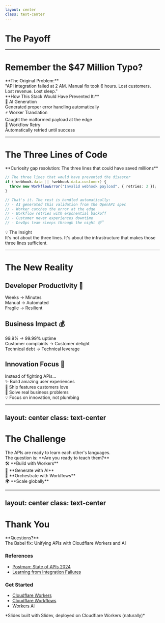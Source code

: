 ```yaml
---
layout: center
class: text-center
---
```


# The Payoff

<!--
Callback to Opening
-->

---

# Remember the $47 Million Typo?

<div class="mb-8">

<div v-click="1" class="text-xl mb-6">**The Original Problem:**</div>

<div v-click="2" class="p-6 bg-red-100 dark:bg-red-900 rounded-lg mb-6">
"API integration failed at 2 AM. Manual fix took 6 hours. Lost customers. Lost revenue. Lost sleep."
</div>

</div>

<div v-click="3" class="mb-8">

<div class="text-xl mb-6">**How This Stack Would Have Prevented It:**</div>

</div>

<div class="grid grid-cols-3 gap-4">

<div v-click="4" class="p-4 bg-green-100 dark:bg-green-900 rounded-lg">
<div class="text-lg font-bold mb-2">🤖 AI Generation</div>
<div class="text-sm">Generated proper error handling automatically</div>
</div>

<div v-click="5" class="p-4 bg-blue-100 dark:bg-blue-900 rounded-lg">
<div class="text-lg font-bold mb-2">⚡ Worker Translation</div>
<div class="text-sm">Caught the malformed payload at the edge</div>
</div>

<div v-click="6" class="p-4 bg-purple-100 dark:bg-purple-900 rounded-lg">
<div class="text-lg font-bold mb-2">🔄 Workflow Retry</div>
<div class="text-sm">Automatically retried until success</div>
</div>

</div>

---

# The Three Lines of Code

<div class="text-center mb-8">
<div class="text-xl">**Curiosity gap resolution: The three lines that could have saved millions**</div>
</div>

```typescript {1-3|all}
// The three lines that would have prevented the disaster
if (!webhook.data || !webhook.data.customer) {
  throw new WorkflowError("Invalid webhook payload", { retries: 3 });
}

// That's it. The rest is handled automatically:
// - AI generated this validation from the OpenAPI spec
// - Worker catches the error at the edge
// - Workflow retries with exponential backoff
// - Customer never experiences downtime
// - DevOps team sleeps through the night 😴
```

<div v-click class="mt-8 p-6 bg-green-100 dark:bg-green-900 rounded-lg">
<div class="text-lg font-bold mb-2">💡 The Insight</div>
It's not about the three lines. It's about the infrastructure that makes those three lines sufficient.
</div>

---

# The New Reality

<div class="grid grid-cols-2 gap-8 mt-8">

<div>

## **Developer Productivity** 🚀

<div class="space-y-4 mt-6">

<div v-click="1" class="flex items-center space-x-3">
<div class="text-green-600 font-bold">Weeks → Minutes</div>
</div>

<div v-click="2" class="flex items-center space-x-3">
<div class="text-green-600 font-bold">Manual → Automated</div>
</div>

<div v-click="3" class="flex items-center space-x-3">
<div class="text-green-600 font-bold">Fragile → Resilient</div>
</div>

</div>

## **Business Impact** 💰

<div class="space-y-4 mt-6">

<div v-click="4" class="flex items-center space-x-3">
<div class="text-blue-600 font-bold">99.9% → 99.99% uptime</div>
</div>

<div v-click="5" class="flex items-center space-x-3">
<div class="text-blue-600 font-bold">Customer complaints → Customer delight</div>
</div>

<div v-click="6" class="flex items-center space-x-3">
<div class="text-blue-600 font-bold">Technical debt → Technical leverage</div>
</div>

</div>

</div>

<div v-click="7">

## **Innovation Focus** 🎯

<div class="p-6 bg-gradient-to-r from-purple-100 to-pink-100 dark:from-purple-900 dark:to-pink-900 rounded-lg mt-6">

<div class="text-lg font-bold mb-4">Instead of fighting APIs...</div>

<div class="space-y-2 text-sm">
<div>✨ Build amazing user experiences</div>
<div>🚀 Ship features customers love</div>
<div>🧠 Solve real business problems</div>
<div>💡 Focus on innovation, not plumbing</div>
</div>

</div>

</div>

</div>

---
layout: center
class: text-center
---

# The Challenge

<div class="text-3xl mb-8">
The APIs are ready to learn each other's languages.
</div>

<div v-click class="text-2xl mb-12">
The question is: **Are you ready to teach them?**
</div>

<div v-click class="space-y-6">

<div class="text-xl">🛠️ **Build with Workers**</div>
<div class="text-xl">🤖 **Generate with AI**</div>
<div class="text-xl">🔄 **Orchestrate with Workflows**</div>
<div class="text-xl">🌍 **Scale globally**</div>

</div>

---
layout: center
class: text-center
---

# Thank You

<div class="text-xl mb-8">**Questions?**</div>

<div class="text-lg opacity-75 mb-8">
The Babel fix: Unifying APIs with Cloudflare Workers and AI
</div>

<div class="grid grid-cols-2 gap-8 text-left max-w-2xl mx-auto">

<div>

### **References**

- [Postman: State of APIs 2024](https://www.postman.com/state-of-api/2024/api-production)
- [Learning from Integration Failures](https://www.1985.co.in/blog/learning-from-integration-failures/)

</div>

<div>

### **Get Started**

- [Cloudflare Workers](https://workers.cloudflare.com)
- [Cloudflare Workflows](https://developers.cloudflare.com/workflows)
- [Workers AI](https://developers.cloudflare.com/workers-ai)

</div>

</div>

<div class="mt-8 text-sm opacity-50">
*Slides built with Slidev, deployed on Cloudflare Workers (naturally)*
</div>

<!--
End with a clear call to action and practical next steps
-->
